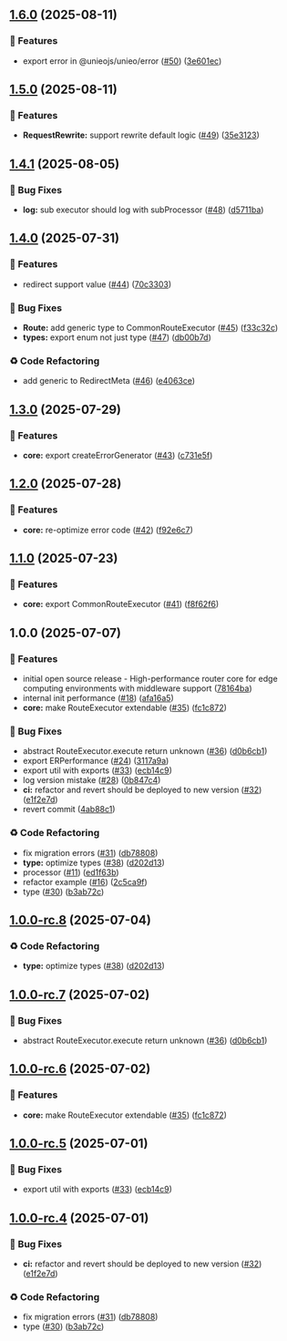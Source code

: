 ## [1.6.0](https://github.com/unieojs/unieo/compare/v1.5.0...v1.6.0) (2025-08-11)

### 🚀 Features

* export error in @unieojs/unieo/error ([#50](https://github.com/unieojs/unieo/issues/50)) ([3e601ec](https://github.com/unieojs/unieo/commit/3e601ec2c1e018bf9f30c645c0408766cbc1cbe7))

## [1.5.0](https://github.com/unieojs/unieo/compare/v1.4.1...v1.5.0) (2025-08-11)

### 🚀 Features

* **RequestRewrite:** support rewrite default logic ([#49](https://github.com/unieojs/unieo/issues/49)) ([35e3123](https://github.com/unieojs/unieo/commit/35e312398a1793ce7d4fbee1a0b3c16ff1d07a23))

## [1.4.1](https://github.com/unieojs/unieo/compare/v1.4.0...v1.4.1) (2025-08-05)

### 🐛 Bug Fixes

* **log:** sub executor should log with subProcessor ([#48](https://github.com/unieojs/unieo/issues/48)) ([d5711ba](https://github.com/unieojs/unieo/commit/d5711ba0cfaa1891f12b84212c6e12afe2cf7244))

## [1.4.0](https://github.com/unieojs/unieo/compare/v1.3.0...v1.4.0) (2025-07-31)

### 🚀 Features

* redirect support value ([#44](https://github.com/unieojs/unieo/issues/44)) ([70c3303](https://github.com/unieojs/unieo/commit/70c330343fe05b67e6b1c9fe036094538b1917e7))

### 🐛 Bug Fixes

* **Route:** add generic type to CommonRouteExecutor ([#45](https://github.com/unieojs/unieo/issues/45)) ([f33c32c](https://github.com/unieojs/unieo/commit/f33c32cac9732a56ef8e2474131326cd62b5f22c))
* **types:** export enum not just type ([#47](https://github.com/unieojs/unieo/issues/47)) ([db00b7d](https://github.com/unieojs/unieo/commit/db00b7d3d00911e8931c570a81effaafe937be96))

### ♻️ Code Refactoring

* add generic to RedirectMeta ([#46](https://github.com/unieojs/unieo/issues/46)) ([e4063ce](https://github.com/unieojs/unieo/commit/e4063ce42f3e40396678b3dcbdff835b954ace40))

## [1.3.0](https://github.com/unieojs/unieo/compare/v1.2.0...v1.3.0) (2025-07-29)

### 🚀 Features

* **core:** export createErrorGenerator ([#43](https://github.com/unieojs/unieo/issues/43)) ([c731e5f](https://github.com/unieojs/unieo/commit/c731e5faf410722107704177e8533da6a5a09634))

## [1.2.0](https://github.com/unieojs/unieo/compare/v1.1.0...v1.2.0) (2025-07-28)

### 🚀 Features

* **core:** re-optimize error code ([#42](https://github.com/unieojs/unieo/issues/42)) ([f92e6c7](https://github.com/unieojs/unieo/commit/f92e6c739837737e80d872b6bd7ca9e2134777a4))

## [1.1.0](https://github.com/unieojs/unieo/compare/v1.0.0...v1.1.0) (2025-07-23)

### 🚀 Features

* **core:** export CommonRouteExecutor ([#41](https://github.com/unieojs/unieo/issues/41)) ([f8f62f6](https://github.com/unieojs/unieo/commit/f8f62f6646b4f9fb5ba770008a1acbb2728b3b27))

## 1.0.0 (2025-07-07)

### 🚀 Features

* initial open source release - High-performance router core for edge computing environments with middleware support ([78164ba](https://github.com/unieojs/unieo/commit/78164ba48f18afd2204bc02bcba4a48c1deea162))
* internal init performance ([#18](https://github.com/unieojs/unieo/issues/18)) ([afa16a5](https://github.com/unieojs/unieo/commit/afa16a55f9ce3963a5f2bb1540658e5a85514492))
* **core:** make RouteExecutor extendable ([#35](https://github.com/unieojs/unieo/issues/35)) ([fc1c872](https://github.com/unieojs/unieo/commit/fc1c87286ed3de4a3f3e8a5b4f1934bc5d275de1))

### 🐛 Bug Fixes

* abstract RouteExecutor.execute return unknown ([#36](https://github.com/unieojs/unieo/issues/36)) ([d0b6cb1](https://github.com/unieojs/unieo/commit/d0b6cb1da1b0277e741eefa85a88e223b47e5d66))
* export ERPerformance ([#24](https://github.com/unieojs/unieo/issues/24)) ([3117a9a](https://github.com/unieojs/unieo/commit/3117a9a7a21c254a1b7e34a88bc46d2b97e672db))
* export util with exports ([#33](https://github.com/unieojs/unieo/issues/33)) ([ecb14c9](https://github.com/unieojs/unieo/commit/ecb14c97ef789fc00aedaf7f48e2825c81aac509))
* log version mistake ([#28](https://github.com/unieojs/unieo/issues/28)) ([0b847c4](https://github.com/unieojs/unieo/commit/0b847c41ff0975b724fbb81909d24bceea9560cc))
* **ci:** refactor and revert should be deployed to new version ([#32](https://github.com/unieojs/unieo/issues/32)) ([e1f2e7d](https://github.com/unieojs/unieo/commit/e1f2e7d46585d3a2ff84dfaef6b9c127c8563620))
* revert commit ([4ab88c1](https://github.com/unieojs/unieo/commit/4ab88c17a133f5a8d796a1563e61fb061f050fb2))

### ♻️ Code Refactoring

* fix migration errors ([#31](https://github.com/unieojs/unieo/issues/31)) ([db78808](https://github.com/unieojs/unieo/commit/db78808076fb6a003e92268d13be2bd7db38cd8e))
* **type:** optimize types ([#38](https://github.com/unieojs/unieo/issues/38)) ([d202d13](https://github.com/unieojs/unieo/commit/d202d13f1bd4c778bebdb86919a7d61ddcbad359))
* processor ([#11](https://github.com/unieojs/unieo/issues/11)) ([ed1f63b](https://github.com/unieojs/unieo/commit/ed1f63b2e8a42db9dc2cd1df0f42a763cd74992b))
* refactor example ([#16](https://github.com/unieojs/unieo/issues/16)) ([2c5ca9f](https://github.com/unieojs/unieo/commit/2c5ca9f5b0d54d88399ed34f47a5fe7658c30a3b))
* type ([#30](https://github.com/unieojs/unieo/issues/30)) ([b3ab72c](https://github.com/unieojs/unieo/commit/b3ab72c88e1b03039016ebf3ddb88d355835393c))

## [1.0.0-rc.8](https://github.com/unieojs/unieo/compare/v1.0.0-rc.7...v1.0.0-rc.8) (2025-07-04)

### ♻️ Code Refactoring

* **type:** optimize types ([#38](https://github.com/unieojs/unieo/issues/38)) ([d202d13](https://github.com/unieojs/unieo/commit/d202d13f1bd4c778bebdb86919a7d61ddcbad359))

## [1.0.0-rc.7](https://github.com/unieojs/unieo/compare/v1.0.0-rc.6...v1.0.0-rc.7) (2025-07-02)

### 🐛 Bug Fixes

* abstract RouteExecutor.execute return unknown ([#36](https://github.com/unieojs/unieo/issues/36)) ([d0b6cb1](https://github.com/unieojs/unieo/commit/d0b6cb1da1b0277e741eefa85a88e223b47e5d66))

## [1.0.0-rc.6](https://github.com/unieojs/unieo/compare/v1.0.0-rc.5...v1.0.0-rc.6) (2025-07-02)

### 🚀 Features

* **core:** make RouteExecutor extendable ([#35](https://github.com/unieojs/unieo/issues/35)) ([fc1c872](https://github.com/unieojs/unieo/commit/fc1c87286ed3de4a3f3e8a5b4f1934bc5d275de1))

## [1.0.0-rc.5](https://github.com/unieojs/unieo/compare/v1.0.0-rc.4...v1.0.0-rc.5) (2025-07-01)

### 🐛 Bug Fixes

* export util with exports ([#33](https://github.com/unieojs/unieo/issues/33)) ([ecb14c9](https://github.com/unieojs/unieo/commit/ecb14c97ef789fc00aedaf7f48e2825c81aac509))

## [1.0.0-rc.4](https://github.com/unieojs/unieo/compare/v1.0.0-rc.3...v1.0.0-rc.4) (2025-07-01)

### 🐛 Bug Fixes

* **ci:** refactor and revert should be deployed to new version ([#32](https://github.com/unieojs/unieo/issues/32)) ([e1f2e7d](https://github.com/unieojs/unieo/commit/e1f2e7d46585d3a2ff84dfaef6b9c127c8563620))

### ♻️ Code Refactoring

* fix migration errors ([#31](https://github.com/unieojs/unieo/issues/31)) ([db78808](https://github.com/unieojs/unieo/commit/db78808076fb6a003e92268d13be2bd7db38cd8e))
* type ([#30](https://github.com/unieojs/unieo/issues/30)) ([b3ab72c](https://github.com/unieojs/unieo/commit/b3ab72c88e1b03039016ebf3ddb88d355835393c))
